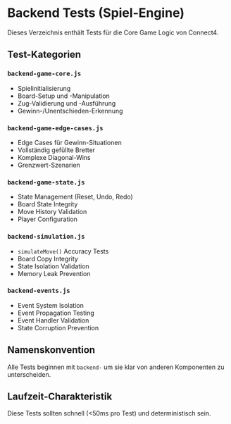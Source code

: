 # Backend Tests (Spiel-Engine)

Dieses Verzeichnis enthält Tests für die Core Game Logic von Connect4.

## Test-Kategorien

### `backend-game-core.js`
- Spielinitialisierung
- Board-Setup und -Manipulation
- Zug-Validierung und -Ausführung
- Gewinn-/Unentschieden-Erkennung

### `backend-game-edge-cases.js`
- Edge Cases für Gewinn-Situationen
- Vollständig gefüllte Bretter
- Komplexe Diagonal-Wins
- Grenzwert-Szenarien

### `backend-game-state.js`
- State Management (Reset, Undo, Redo)
- Board State Integrity
- Move History Validation
- Player Configuration

### `backend-simulation.js`
- `simulateMove()` Accuracy Tests
- Board Copy Integrity
- State Isolation Validation
- Memory Leak Prevention

### `backend-events.js`
- Event System Isolation
- Event Propagation Testing
- Event Handler Validation
- State Corruption Prevention

## Namenskonvention
Alle Tests beginnen mit `backend-` um sie klar von anderen Komponenten zu unterscheiden.

## Laufzeit-Charakteristik
Diese Tests sollten schnell (<50ms pro Test) und deterministisch sein.